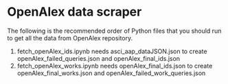 # OpenAlex data scraper
The following is the recommended order of Python files that you should run to get all the data from OpenAlex repository.

1. fetch_openAlex_ids.ipynb needs asci_aap_dataJSON.json to create openAlex_failed_queries.json and openAlex_final_ids.json
2. fetch_openAlex_works.ipynb needs openAlex_final_ids.json to create openAlex_final_works.json and openAlex_failed_work_queries.json
